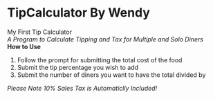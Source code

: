 # TipCalculator By Wendy
My First Tip Calculator<br>
*A Program to Calculate Tipping and Tax for Multiple and Solo Diners*<br>
**How to Use**<br>
1. Follow the prompt for submitting the total cost of the food
2. Submit the tip percentage you wish to add
3. Submit the number of diners you want to have the total divided by<br>

*Please Note 10% Sales Tax is Automaticlly Included!*

